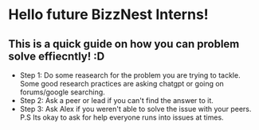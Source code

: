 # Hello future BizzNest Interns!
## This is a quick guide on how you can problem solve effiecntly! :D
- Step 1: Do some reasearch for the problem you are trying to tackle. Some good research practices are asking chatgpt or going on forums/google searching.
- Step 2: Ask a peer or lead if you can't find the answer to it.
- Step 3: Ask Alex if you weren't able to solve the issue with your peers. P.S Its okay to ask for help everyone runs into issues at times.
